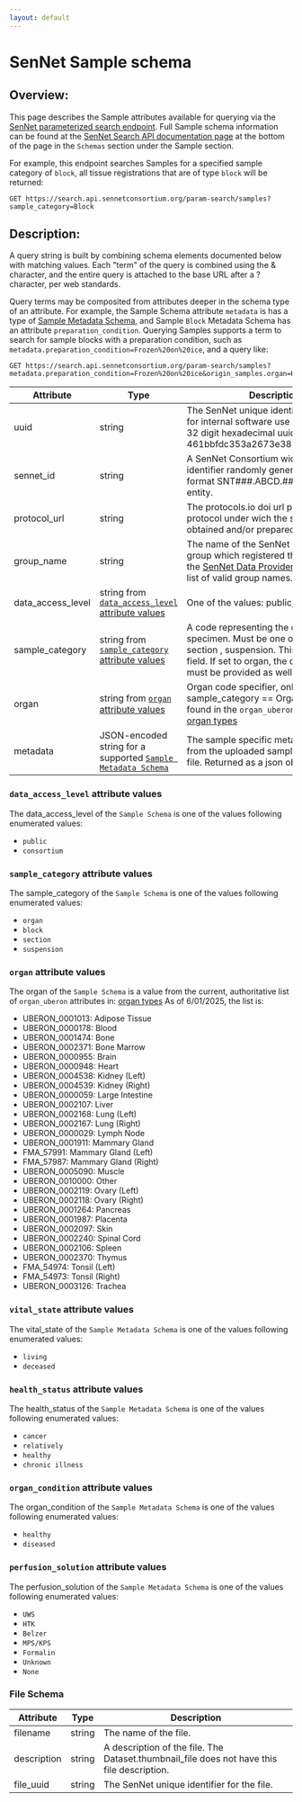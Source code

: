 ```yaml
---
layout: default
---
```


# SenNet Sample schema

## Overview:
This page describes the Sample attributes available for querying via the [SenNet parameterized search endpoint](index.html). Full Sample schema information can be found at the [SenNet Search API documentation page](https://smart-api.info/ui/10ed9b5eb8ff960d4431befc591ed842) at the bottom of the page in the `Schemas` section under the Sample section.

For example, this endpoint searches Samples for a specified sample category of `block`, all tissue registrations that are of type `block` will be returned:
```
GET https://search.api.sennetconsortium.org/param-search/samples?sample_category=Block
```

## Description: 
A query string is built by combining schema elements documented below with matching values.  Each "term" of the query is combined using the & character, and the entire query is attached to the base URL after a ? character, per web standards.

Query terms may be composited from attributes deeper in the schema type of an attribute.  For example, the Sample Schema attribute ```metadata``` is has a type of [Sample Metadata Schema](/libraries/ingest-validation-tools/schemas/), and Sample `Block` Metadata Schema has an attribute ```preparation_condition```. Querying Samples supports a term to search for sample blocks with a preparation condition, such as ```metadata.preparation_condition=Frozen%20on%20ice```, and a query like:
```
GET https://search.api.sennetconsortium.org/param-search/samples?metadata.preparation_condition=Frozen%20on%20ice&origin_samples.organ=HT
```

| Attribute                   | Type                                                                                    | Description                                                                                                                                                                                                   |
|-----------------------------|-----------------------------------------------------------------------------------------|---------------------------------------------------------------------------------------------------------------------------------------------------------------------------------------------------------------|
| uuid                        | string                                                                                  | The SenNet unique identifier, intended for internal software use only. This is a 32 digit hexadecimal uuid e.g. 461bbfdc353a2673e381f632510b0f17                                                              |
| sennet_id                   | string                                                                                  | A SenNet Consortium wide unique identifier randomly generated in the format SNT###.ABCD.### for every entity.                                                                                                 |
| protocol_url                | string                                                                                  | The protocols.io doi url pointing the protocol under wich the sample was obtained and/or prepared.                                                                                                            |
| group_name                  | string                                                                                  | The name of the SenNet data provider group which registered the sample.  See the [SenNet Data Provider Groups](data-provider-groups.html) for a list of valid group names.                                    |
| data_access_level           | string from [`data_access_level` attribute values](#data_access_level-attribute-values) | One of the values: public, consortium                                                                                                                                                                         |
| sample_category             | string from [`sample_category` attribute values](#sample_category-attribute-values)     | A code representing the category of the specimen. Must be one of organ, block, section , suspension. This is a required field. If set to organ, the organ property must be provided as well.                  |
| organ                       | string from [`organ` attribute values](#organ-attribute-values)                         | Organ code specifier, only set if sample_category == Organ. Valid values found in the `organ_uberon` attribute in: [organ types](https://ontology.api.hubmapconsortium.org/organs?application_context=SENNET) |
| metadata                    | JSON-encoded string for a supported [`Sample Metadata Schema`](/libraries/ingest-validation-tools/schemas/)                                                  | The sample specific metadata derived from the uploaded sample_metadata.tsv file. Returned as a json object.                                                                                                   |

### `data_access_level` attribute values
The data_access_level of the `Sample Schema` is one of the values following enumerated values:
- `public`
- `consortium`

### `sample_category` attribute values
The sample_category of the `Sample Schema` is one of the values following enumerated values:
- `organ`
- `block`
- `section`
- `suspension`

### `organ` attribute values
The organ of the `Sample Schema` is a value from the current, authoritative list of `organ_uberon` attributes in: [organ types](https://ontology.api.hubmapconsortium.org/organs?application_context=SENNET)
As of 6/01/2025, the list is:
- UBERON_0001013: Adipose Tissue
- UBERON_0000178: Blood
- UBERON_0001474: Bone
- UBERON_0002371: Bone Marrow
- UBERON_0000955: Brain
- UBERON_0000948: Heart
- UBERON_0004538: Kidney (Left)
- UBERON_0004539: Kidney (Right)
- UBERON_0000059: Large Intestine
- UBERON_0002107: Liver
- UBERON_0002168: Lung (Left)
- UBERON_0002167: Lung (Right)
- UBERON_0000029: Lymph Node
- UBERON_0001911: Mammary Gland
- FMA_57991: Mammary Gland (Left)
- FMA_57987: Mammary Gland (Right)
- UBERON_0005090: Muscle
- UBERON_0010000: Other
- UBERON_0002119: Ovary (Left)
- UBERON_0002118: Ovary (Right)
- UBERON_0001264: Pancreas
- UBERON_0001987: Placenta
- UBERON_0002097: Skin
- UBERON_0002240: Spinal Cord
- UBERON_0002106: Spleen
- UBERON_0002370: Thymus
- FMA_54974: Tonsil (Left)
- FMA_54973: Tonsil (Right)
- UBERON_0003126: Trachea

### `vital_state` attribute values
The vital_state of the `Sample Metadata Schema` is one of the values following enumerated values:
- `living`
- `deceased`

### `health_status` attribute values
The health_status of the `Sample Metadata Schema` is one of the values following enumerated values:
- `cancer`
- `relatively`
- `healthy`
- `chronic illness`

### `organ_condition` attribute values
The organ_condition of the `Sample Metadata Schema` is one of the values following enumerated values:
- `healthy` 
- `diseased`

### `perfusion_solution` attribute values
The perfusion_solution of the `Sample Metadata Schema` is one of the values following enumerated values:
- `UWS`
- `HTK`
- `Belzer`
- `MPS/KPS`
- `Formalin`
- `Unknown`
- `None`

### File Schema

| Attribute   | Type   | Description                                                                                |
|-------------|--------|--------------------------------------------------------------------------------------------|
| filename    | string | The name of the file.                                                                      |
| description | string | A description of the file. The Dataset.thumbnail_file does not have this file description. |
| file_uuid   | string | The SenNet unique identifier for the file.                                                 |

